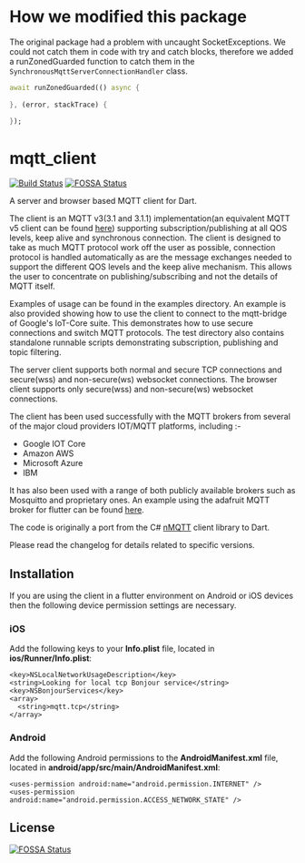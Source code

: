 
# How we modified this package

The original package had a problem with uncaught SocketExceptions. 
We could not catch them in code with try and catch blocks, therefore we added a runZonedGuarded function to catch them in the `SynchronousMqttServerConnectionHandler` class.

```dart
await runZonedGuarded(() async {
  
}, (error, stackTrace) {
  
});
```


# mqtt_client
[![Build Status](https://github.com/shamblett/mqtt_client/actions/workflows/ci.yml/badge.svg)](https://github.com/shamblett/mqtt_client/actions/workflows/ci.yml)
[![FOSSA Status](https://app.fossa.io/api/projects/git%2Bgithub.com%2Fshamblett%2Fmqtt_client.svg?type=shield)](https://app.fossa.io/projects/git%2Bgithub.com%2Fshamblett%2Fmqtt_client?ref=badge_shield)

A server and browser based MQTT client for Dart.

The client is an MQTT v3(3.1 and 3.1.1) implementation(an equivalent MQTT v5 client can be found [here](https://pub.dev/packages/mqtt5_client)) supporting subscription/publishing at all QOS levels,
keep alive and synchronous connection. The client is designed to take as much MQTT protocol work
off the user as possible, connection protocol is handled automatically as are the message exchanges needed
to support the different QOS levels and the keep alive mechanism. This allows the user to concentrate on
publishing/subscribing and not the details of MQTT itself.

Examples of usage can be found in the examples directory.  An example is also provided
showing how to use the client to connect to the mqtt-bridge of Google's IoT-Core suite. This demonstrates
how to use secure connections and switch MQTT protocols. The test directory also contains standalone runnable scripts demonstrating subscription, publishing and topic filtering.

The server client supports both normal and secure TCP connections and secure(wss) and non-secure(ws) websocket connections.
The browser client supports only secure(wss) and non-secure(ws) websocket connections.

The client has been used successfully with the MQTT brokers from several of the major cloud providers IOT/MQTT
platforms, including :-
* Google IOT Core
* Amazon AWS
* Microsoft Azure
* IBM

It has also been used with a range of both publicly available brokers such as Mosquitto and proprietary ones.
An example using the adafruit MQTT broker for flutter can be found [here](https://github.com/BitKnitting/flutter_adafruit_mqtt).

The code is originally a port from the C# [nMQTT](https://www.openhub.net/p/nMQTT) client library to Dart.

Please read the changelog for details related to specific versions.

## Installation
If you are using the client in a flutter environment on Android or iOS devices then the following device permission settings are necessary.

### iOS
Add the following keys to your **Info.plist** file, located in **ios/Runner/Info.plist**:
```
<key>NSLocalNetworkUsageDescription</key>
<string>Looking for local tcp Bonjour service</string>
<key>NSBonjourServices</key>
<array>
  <string>mqtt.tcp</string>
</array>
```
### Android
Add the following Android permissions to the **AndroidManifest.xml** file, located in **android/app/src/main/AndroidManifest.xml**:
```
<uses-permission android:name="android.permission.INTERNET" />
<uses-permission android:name="android.permission.ACCESS_NETWORK_STATE" />
```
## License
[![FOSSA Status](https://app.fossa.io/api/projects/git%2Bgithub.com%2Fshamblett%2Fmqtt_client.svg?type=large)](https://app.fossa.io/projects/git%2Bgithub.com%2Fshamblett%2Fmqtt_client?ref=badge_large)
